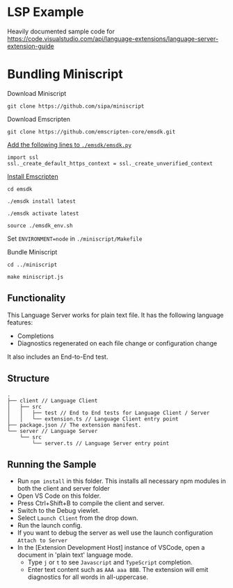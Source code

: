 # LSP Example

Heavily documented sample code for https://code.visualstudio.com/api/language-extensions/language-server-extension-guide

# Bundling Miniscript

Download Miniscript

    git clone https://github.com/sipa/miniscript

Download Emscripten

    git clone https://github.com/emscripten-core/emsdk.git

[Add the following lines to `./emsdk/emsdk.py`](https://github.com/emscripten-core/emscripten/issues/6723#issuecomment-398639011)

    import ssl
    ssl._create_default_https_context = ssl._create_unverified_context

[Install Emscripten](https://emscripten.org/docs/getting_started/downloads.html#sdk-download-and-install)

    cd emsdk

    ./emsdk install latest

    ./emsdk activate latest

    source ./emsdk_env.sh

Set `ENVIRONMENT=node` in `./miniscript/Makefile`

Bundle Miniscript

    cd ../miniscript

    make miniscript.js

## Functionality

This Language Server works for plain text file. It has the following language features:

- Completions
- Diagnostics regenerated on each file change or configuration change

It also includes an End-to-End test.

## Structure

```
.
├── client // Language Client
│   ├── src
│   │   ├── test // End to End tests for Language Client / Server
│   │   └── extension.ts // Language Client entry point
├── package.json // The extension manifest.
└── server // Language Server
    └── src
        └── server.ts // Language Server entry point
```

## Running the Sample

- Run `npm install` in this folder. This installs all necessary npm modules in both the client and server folder
- Open VS Code on this folder.
- Press Ctrl+Shift+B to compile the client and server.
- Switch to the Debug viewlet.
- Select `Launch Client` from the drop down.
- Run the launch config.
- If you want to debug the server as well use the launch configuration `Attach to Server`
- In the [Extension Development Host] instance of VSCode, open a document in 'plain text' language mode.
  - Type `j` or `t` to see `Javascript` and `TypeScript` completion.
  - Enter text content such as `AAA aaa BBB`. The extension will emit diagnostics for all words in all-uppercase.
